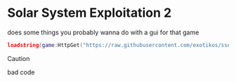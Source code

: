 # Solar System Exploitation 2
does some things you probably wanna do with a gui for that game

```lua
loadstring(game:HttpGet("https://raw.githubusercontent.com/exotikos/sse2-script/refs/heads/main/main.lua"))()
```

> [!CAUTION]
> bad code
